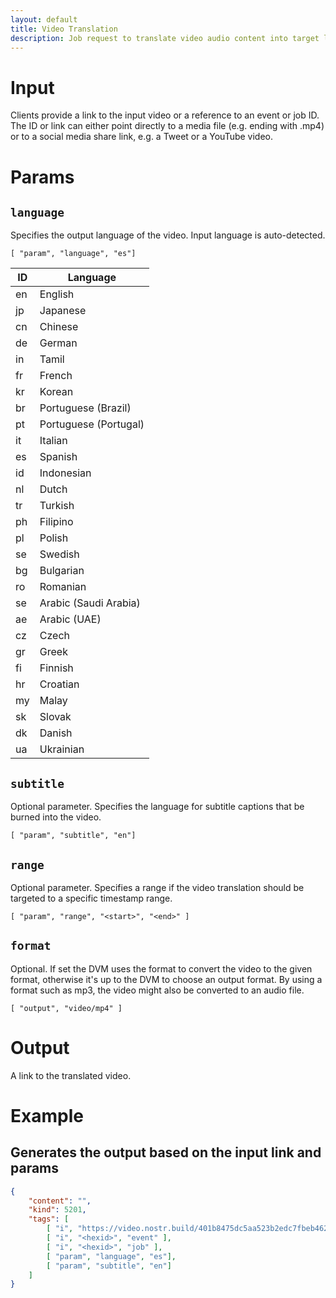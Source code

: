 ```yaml
---
layout: default
title: Video Translation
description: Job request to translate video audio content into target language with or without subtitles.
---
```


# Input

Clients provide a link to the input video or a reference to an event or job ID. The ID or link can either point directly to a media file (e.g. ending with .mp4) or to a social media share link, e.g. a Tweet or a YouTube video.

# Params

## `language`

Specifies the output language of the video. Input language is auto-detected.

```
[ "param", "language", "es"]
```

|  ID  | Language  |
| ---- | --------- |
| en   | English   |
| jp   | Japanese  |
| cn   | Chinese  |
| de   | German  |
| in   | Tamil  |
| fr   | French  |
| kr   | Korean  |
| br   | Portuguese (Brazil)  |
| pt   | Portuguese (Portugal)  |
| it   | Italian  |
| es   | Spanish  |
| id   | Indonesian  |
| nl   | Dutch  |
| tr   | Turkish  |
| ph   | Filipino  |
| pl   | Polish  |
| se   | Swedish  |
| bg   | Bulgarian  |
| ro   | Romanian  |
| se   | Arabic (Saudi Arabia)  |
| ae   | Arabic (UAE)  |
| cz   | Czech  |
| gr   | Greek  |
| fi   | Finnish  |
| hr   | Croatian  |
| my   | Malay  |
| sk   | Slovak  |
| dk   | Danish  |
| ua   | Ukrainian  |


## `subtitle`

Optional parameter. Specifies the language for subtitle captions that be burned into the video.

```
[ "param", "subtitle", "en"]
```


## `range`

Optional parameter. Specifies a range if the video translation should be targeted to a specific timestamp range.

```
[ "param", "range", "<start>", "<end>" ]
```


## `format`

Optional. If set the DVM uses the format to convert the video to the given format, otherwise it's up to the DVM to choose an output format. By using a format such as mp3, the video might also be converted to an audio file.

```
[ "output", "video/mp4" ]
```


# Output

A link to the translated video.

# Example

## Generates the output based on the input link and params

```json
{
    "content": "",
    "kind": 5201,
    "tags": [
        [ "i", "https://video.nostr.build/401b8475dc5aa523b2edc7fbeb462f09f168aac8f268a598ac3556aca279c7fa.mp4", "url" ],
        [ "i", "<hexid>", "event" ],
        [ "i", "<hexid>", "job" ],
        [ "param", "language", "es"],
        [ "param", "subtitle", "en"]
    ]
}
```
